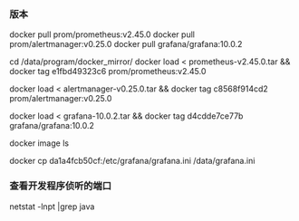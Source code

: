 ### 版本
docker pull prom/prometheus:v2.45.0
docker pull prom/alertmanager:v0.25.0
docker pull grafana/grafana:10.0.2


cd /data/program/docker_mirror/
docker load < prometheus-v2.45.0.tar && docker tag e1fbd49323c6 prom/prometheus:v2.45.0

docker load < alertmanager-v0.25.0.tar && docker tag c8568f914cd2 prom/alertmanager:v0.25.0

docker load < grafana-10.0.2.tar && docker tag d4cdde7ce77b grafana/grafana:10.0.2

docker image ls


docker cp da1a4fcb50cf:/etc/grafana/grafana.ini /data/grafana.ini



### 查看开发程序侦听的端口
netstat -lnpt |grep java